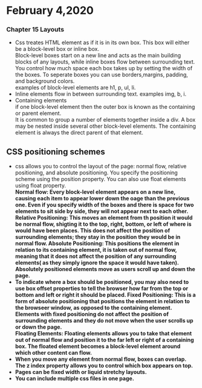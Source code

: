 # February 4,2020
### Chapter 15 Layouts
- Css treates HTML element as if it is in its own box. This box will either be a block-level box or inline box. <br>
Block-level boxes start on a new line and acts as the main building blocks of any layouts, while inline boxes flow between surrounding text. You control how much space each box  takes up by setting the width of the boxes. To seperate boxes you can use borders,margins, padding, and background colors. <br>
 examples of block-level elements are h1, p, ul, li.
 - Inline elements flow in between surrounding text. examples img, b, i.
 - Containing elements <br>
 if one block-level element then the outer box is known as the containing or parent element. <br>
 It is common to group a number of elements together inside a div. A box may be nested inside several other block-level elements. The containing element is always the direct parent of that element. 
 ## CSS positioning schemes
 - css allows you to control the layout of the page: normal flow, relative positioning, and absolute positioning. You specify the positioning scheme using the position property. You can also use float elements using float property. <br>
<b> Normal flow: <b> Every block-level element appears on a new line, causing each item to appear lower down the oage than the previous one. Even if you specify width of the boxes and there is space for two elements to sit side by side, they will not appear next to each other.
<b>Relative Positioning: <b> This moves an element from th position it would be normal flow, shigting it to the top, right, bottom, or left of where is would have been places. This does not affect the position of surrounding elements; they stay in the position they would be in normal flow.
<b>Absolute Positioning:<b> This positions the element in relation to its containing element, it is taken out of normal flow, meaning that it does not affect the position of any surrounding elements( as they simply ignore the space it would have taken). Absolutely positioned elements move as users scroll up and down the page. 
- To indicate where a box should be positioned, you may also need to use box offset properties to tell the browser how far from the top or bottom and left or right it should be placed.
<b>Fixed Positioning:<b> This is a form of absolute positioning that positions the element in relation to the browseer window, as opposed to the containing element. Elements with fixed positioning do not affect the position of surrounding elements and they do not move when the user scrolls up or down the page. <br>
<b>Floating Elements:<b> Floating elements allows you to take that element out of normal flow and position it to the far left or right of a containing box. The floated element becomes a block-level element around which other content can flow.
- When you move any element from normal flow, boxes can overlap. The z index property allows you to control which box appears on top.
- Pages can be fixed width or liquid stretchy layouts.
- You can include multiple css files in one page.
